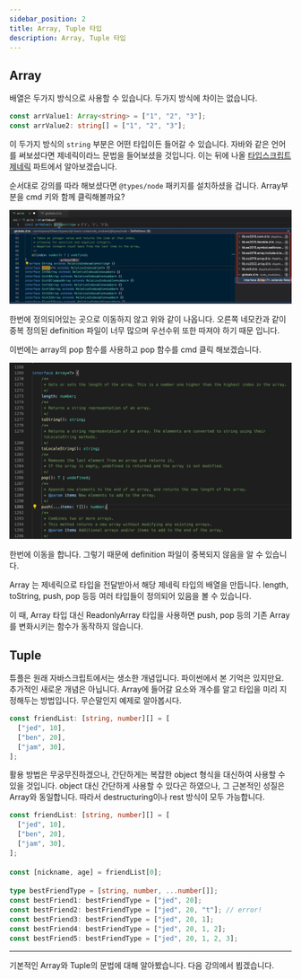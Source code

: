 ```yaml
---
sidebar_position: 2
title: Array, Tuple 타입
description: Array, Tuple 타입
---
```


<head>
  <meta name="title" content="Basic 학습 | 기초부터 시작하는 타입스크립트" data-rh="true" />
  <meta name="description" content="Array, Tuple 타입" data-rh="true" />
  <meta property="og:title" content="Basic 학습 | 기초부터 시작하는 타입스크립트" data-rh="true" />
  <meta property="og:description" content="Array, Tuple 타입" data-rh="true" />
</head>

## Array

배열은 두가지 방식으로 사용할 수 있습니다.
두가지 방식에 차이는 없습니다.

```ts
const arrValue1: Array<string> = ["1", "2", "3"];
const arrValue2: string[] = ["1", "2", "3"];
```

이 두가지 방식의 `string` 부분은 어떤 타입이든 들어갈 수 있습니다.
자바와 같은 언어를 써보셨다면 제네릭이라느 문법을 들어보셨을 것입니다. 이는 뒤에 나올 [타입스크립트 제네릭](/docs/advanced-study/generic) 파트에서 알아보겠습니다.

순서대로 강의를 따라 해보셨다면 `@types/node` 패키지를 설치하셨을 겁니다.
Array부분을 cmd 키와 함께 클릭해볼까요?

![array type](/img/basic-study/array/array-type.jpg)

한번에 정의되어있는 곳으로 이동하지 않고 위와 같이 나옵니다.
오른쪽 네모칸과 같이 중복 정의된 definition 파일이 너무 많으며 우선수위 또한 따져야 하기 때문 입니다.

이번에는 array의 pop 함수를 사용하고 pop 함수를 cmd 클릭 해보겠습니다.

![array type 2](/img/basic-study/array/array-type2.jpg)

한번에 이동을 합니다. 그렇기 때문에 definition 파일이 중복되지 않음을 알 수 있습니다.

Array 는 제네릭으로 타입을 전달받아서 해당 제네릭 타입의 배열을 만듭니다.
length, toString, push, pop 등등 여러 타입들이 정의되어 있음을 볼 수 있습니다.

이 때, Array 타입 대신 ReadonlyArray 타입을 사용하면 push, pop 등의 기존 Array를 변화시키는 함수가 동작하지 않습니다.

## Tuple

튜플은 원래 자바스크립트에서는 생소한 개념입니다. 파이썬에서 본 기억은 있지만요.
추가적인 새로운 개념은 아닙니다. Array에 들어갈 요소와 개수를 알고 타입을 미리 지정해두는 방법입니다.
무슨말인지 예제로 알아봅시다.

```ts
const friendList: [string, number][] = [
  ["jed", 10],
  ["ben", 20],
  ["jam", 30],
];
```

활용 방법은 무궁무진하겠으나, 간단하게는 복잡한 object 형식을 대신하여 사용할 수 있을 것입니다.
object 대신 간단하게 사용할 수 있다곤 하였으나, 그 근본적인 성질은 Array와 동일합니다. 따라서 destructuring이나 rest 방식이 모두 가능합니다.

```ts
const friendList: [string, number][] = [
  ["jed", 10],
  ["ben", 20],
  ["jam", 30],
];

const [nickname, age] = friendList[0];

type bestFriendType = [string, number, ...number[]];
const bestFriend1: bestFriendType = ["jed", 20];
const bestFriend2: bestFriendType = ["jed", 20, "t"]; // error!
const bestFriend3: bestFriendType = ["jed", 20, 1];
const bestFriend4: bestFriendType = ["jed", 20, 1, 2];
const bestFriend5: bestFriendType = ["jed", 20, 1, 2, 3];
```

---

기본적인 Array와 Tuple의 문법에 대해 알아봤습니다. 다음 강의에서 뵙겠습니다.
